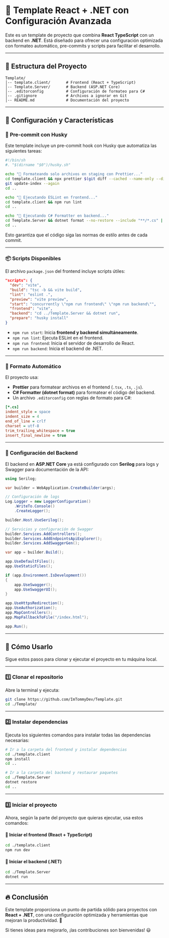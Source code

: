 # 🚀 Template React + .NET con Configuración Avanzada

Este es un template de proyecto que combina **React TypeScript** con un backend en **.NET**. Está diseñado para ofrecer una configuración optimizada con formateo automático, pre-commits y scripts para facilitar el desarrollo.

---

## 📁 Estructura del Proyecto

```
Template/
│-- template.client/       # Frontend (React + TypeScript)
│-- Template.Server/       # Backend (ASP.NET Core)
│-- .editorconfig          # Configuración de formateo para C#
│-- .gitignore             # Archivos a ignorar en Git
│-- README.md              # Documentación del proyecto
```

---

## 🔧 Configuración y Características

### 📌 **Pre-commit con Husky**
Este template incluye un pre-commit hook con Husky que automatiza las siguientes tareas:

```sh
#!/bin/sh
#. "$(dirname "$0")/husky.sh"

echo "🔹 Formateando solo archivos en staging con Prettier..."
cd template.client && npx prettier $(git diff --cached --name-only --diff-filter=ACMR | sed 's| |\\ |g') --write --ignore-unknown
git update-index --again
cd ..

echo "🔹 Ejecutando ESLint en frontend..."
cd template.client && npm run lint
cd ..

echo "🔹 Ejecutando C# Formatter en backend..."
cd Template.Server && dotnet format --no-restore --include "**/*.cs" || true #--verbosity diagnostic -> para ver el diagnostico detallado
cd ..
```

Esto garantiza que el código siga las normas de estilo antes de cada commit.

---

### 📦 **Scripts Disponibles**

El archivo `package.json` del frontend incluye scripts útiles:

```json
"scripts": {
  "dev": "vite",
  "build": "tsc -b && vite build",
  "lint": "eslint .",
  "preview": "vite preview",
  "start": "concurrently \"npm run frontend\" \"npm run backend\"",
  "frontend": "vite",
  "backend": "cd ../Template.Server && dotnet run",
  "prepare": "husky install"
}
```

- `npm run start`: Inicia **frontend y backend simultáneamente**.
- `npm run lint`: Ejecuta ESLint en el frontend.
- `npm run frontend`: Inicia el servidor de desarrollo de React.
- `npm run backend`: Inicia el backend de .NET.

---

### 🎨 **Formato Automático**

El proyecto usa:

- **Prettier** para formatear archivos en el frontend (`.tsx`, `.ts`, `.js`).
- **C# Formatter (dotnet format)** para formatear el código del backend.
- Un archivo `.editorconfig` con reglas de formato para C#:

```ini
[*.cs]
indent_style = space
indent_size = 4
end_of_line = crlf
charset = utf-8
trim_trailing_whitespace = true
insert_final_newline = true
```

---

### 📡 **Configuración del Backend**

El backend en **ASP.NET Core** ya está configurado con **Serilog** para logs y Swagger para documentación de la API:

```csharp
using Serilog;

var builder = WebApplication.CreateBuilder(args);

// Configuración de logs
Log.Logger = new LoggerConfiguration()
    .WriteTo.Console()
    .CreateLogger();

builder.Host.UseSerilog();

// Servicios y configuración de Swagger
builder.Services.AddControllers();
builder.Services.AddEndpointsApiExplorer();
builder.Services.AddSwaggerGen();

var app = builder.Build();

app.UseDefaultFiles();
app.UseStaticFiles();

if (app.Environment.IsDevelopment())
{
    app.UseSwagger();
    app.UseSwaggerUI();
}

app.UseHttpsRedirection();
app.UseAuthorization();
app.MapControllers();
app.MapFallbackToFile("/index.html");

app.Run();
```

---
## 🚀 **Cómo Usarlo**

Sigue estos pasos para clonar y ejecutar el proyecto en tu máquina local.

---

### 1️⃣ Clonar el repositorio  
Abre la terminal y ejecuta:
```sh
git clone https://github.com/ImTommyDev/Template.git
cd ./Template/
```

---

### 2️⃣ Instalar dependencias  
Ejecuta los siguientes comandos para instalar todas las dependencias necesarias:

```sh
# Ir a la carpeta del frontend y instalar dependencias
cd ./template.client
npm install
cd ..

# Ir a la carpeta del backend y restaurar paquetes
cd ./Template.Server
dotnet restore
cd ..
```

---

### 3️⃣ Iniciar el proyecto  
Ahora, según la parte del proyecto que quieras ejecutar, usa estos comandos:

#### 🔹 Iniciar el frontend (React + TypeScript)
```sh
cd ./template.client
npm run dev
```

#### 🔹 Iniciar el backend (.NET)
```sh
cd ./Template.Server
dotnet run
```


---

## 🔥 **Conclusión**

Este template proporciona un punto de partida sólido para proyectos con **React + .NET**, con una configuración optimizada y herramientas que mejoran la productividad. 🚀

Si tienes ideas para mejorarlo, ¡las contribuciones son bienvenidas! 😃

